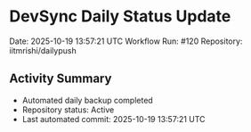# DevSync Daily Status Update
Date: 2025-10-19 13:57:21 UTC
Workflow Run: #120
Repository: iitmrishi/dailypush

## Activity Summary
- Automated daily backup completed
- Repository status: Active
- Last automated commit: 2025-10-19 13:57:21 UTC
